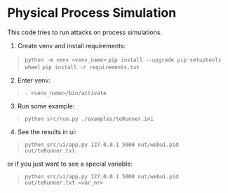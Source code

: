 # Physical Process Simulation

This code tries to run attacks on process simulations.

1. Create venv and install requirements:

> ``` python -m venv <venv_name> ```
> ``` pip install --upgrade pip setuptools wheel ```
> ``` pip install -r requirements.txt ```

2. Enter venv:

> ``` . <venv_name>/bin/activate ```

3. Run some example:

> ``` python src/run.py ./examples/teRunner.ini ```

4. See the results in ui:

> ``` python src/ui/app.py 127.0.0.1 5000 out/webui.pid out/teRunner.txt ```

or if you just want to see a special variable:

> ``` python src/ui/app.py 127.0.0.1 5000 out/webui.pid out/teRunner.txt <var_nr> ```

